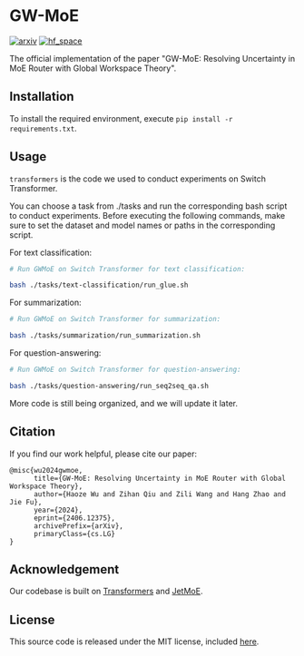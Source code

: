 # GW-MoE

[![arxiv](https://img.shields.io/badge/Arxiv-2406.12375-b31b1b.svg?logo=arXiv)](https://arxiv.org/abs/2406.12375)
[![hf_space](https://img.shields.io/badge/🤗-Paper%20In%20HF-red.svg)](https://huggingface.co/papers/2406.12375)

The official implementation of the paper "GW-MoE: Resolving Uncertainty in MoE Router with Global Workspace Theory".

## Installation

To install the required environment, execute `pip install -r requirements.txt`.

## Usage

`transformers` is the code we used to conduct experiments on Switch Transformer.

You can choose a task from ./tasks and run the corresponding bash script to conduct experiments. Before executing the following commands, make sure to set the dataset and model names or paths in the corresponding script.

For text classification:

```bash
# Run GWMoE on Switch Transformer for text classification:

bash ./tasks/text-classification/run_glue.sh
```

For summarization:

```bash
# Run GWMoE on Switch Transformer for summarization:

bash ./tasks/summarization/run_summarization.sh
```

For question-answering:

```bash
# Run GWMoE on Switch Transformer for question-answering:

bash ./tasks/question-answering/run_seq2seq_qa.sh
```

More code is still being organized, and we will update it later.

## Citation

If you find our work helpful, please cite our paper:

```
@misc{wu2024gwmoe,
      title={GW-MoE: Resolving Uncertainty in MoE Router with Global Workspace Theory}, 
      author={Haoze Wu and Zihan Qiu and Zili Wang and Hang Zhao and Jie Fu},
      year={2024},
      eprint={2406.12375},
      archivePrefix={arXiv},
      primaryClass={cs.LG}
}
```

## Acknowledgement

Our codebase is built on [Transformers](https://github.com/huggingface/transformers) and [JetMoE](https://github.com/myshell-ai/JetMoE).

## License

This source code is released under the MIT license, included [here](https://github.com/WaitHZ/GW-MoE/blob/main/LICENSE).
